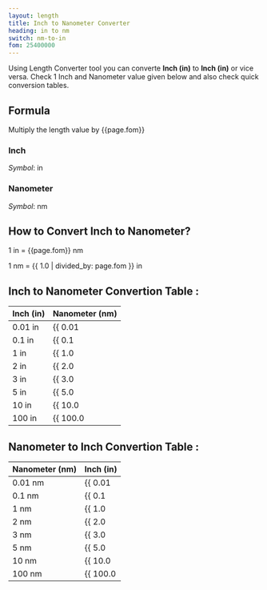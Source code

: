 ```yaml
---
layout: length
title: Inch to Nanometer Converter
heading: in to nm
switch: nm-to-in
fom: 25400000
---
```


Using Length Converter tool you can converte **Inch (in)** to **Inch (in)** or vice versa. Check 1 Inch and Nanometer value given below and also check quick conversion tables.

## Formula
Multiply the length value by {{page.fom}}

### Inch
*Symbol*: in

### Nanometer
*Symbol*: nm

## How to Convert Inch to Nanometer?
1 in = {{page.fom}} nm

1 nm = {{ 1.0 | divided_by: page.fom }} in

## Inch to Nanometer Convertion Table :

| Inch (in) | Nanometer (nm) |
| ---- | ---- |
| 0.01 in | {{ 0.01 | times: page.fom | round: 12 }} nm |
| 0.1 in | {{ 0.1 | times: page.fom | round: 12 }} nm |
| 1 in | {{ 1.0 | times: page.fom | round: 12 }} nm |
| 2 in | {{ 2.0 | times: page.fom | round: 12 }} nm |
| 3 in | {{ 3.0 | times: page.fom | round: 12 }} nm |
| 5 in | {{ 5.0 | times: page.fom | round: 12 }} nm |
| 10 in | {{ 10.0 | times: page.fom | round: 12 }} nm |
| 100 in | {{ 100.0 | times: page.fom | round: 12 }} nm |

## Nanometer to Inch Convertion Table :

| Nanometer (nm) | Inch (in) |
| ---- | ---- |
| 0.01 nm | {{ 0.01 | divided_by: page.fom | round: 12 }} in |
| 0.1 nm | {{ 0.1 | divided_by: page.fom | round: 12 }} in |
| 1 nm | {{ 1.0 | divided_by: page.fom | round: 12 }} in |
| 2 nm | {{ 2.0 | divided_by: page.fom | round: 12 }} in |
| 3 nm | {{ 3.0 | divided_by: page.fom | round: 12 }} in |
| 5 nm | {{ 5.0 | divided_by: page.fom | round: 12 }} in |
| 10 nm | {{ 10.0 | divided_by: page.fom | round: 12 }} in |
| 100 nm | {{ 100.0 | divided_by: page.fom | round: 12 }} in |

<script>
selectInput[4].selected = true
selectOutput[0].selected = true
</script>
